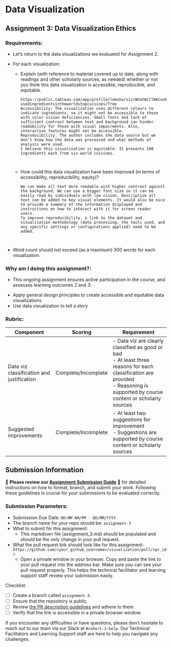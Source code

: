 # Data Visualization

## Assignment 3: Data Visualization Ethics

### Requirements:
- Let’s return to the data visualizations we evaluated for Assignment 2.  
- For each visualization: 
    - Explain (with reference to material covered up to date, along with readings and other scholarly sources, as needed) whether or not you think this data visualization is accessible, reproducible, and equitable. 
        ```
       https://public.tableau.com/app/profile/lomska/viz/WhatWillWeCookFrom100most-usedingredientsintheworldstopcuisines/Tree
        Accessibility: The visualization uses different colours to indicate ingredients, so it might not be accessible to those with color vision deficiencies. Small fonts and lack of sufficient contrast between text and background can hinder readability for those with visual impairments. Also, interactive features might not be accessible.
        Reproducibility: The author includes the data source but we don’t know how the data was processed and what methods of analysis were used.
        I believe this visualisation is equitable. It presents 100 ingredients each from six world cuisines.



        ```
    - How could this data visualization have been improved (in terms of accessibility, reproducibility, equity)?  
        ```
        We can make all text more readable with higher contrast against the background. We can use a bigger font size so it can be easily read by individuals with low vision. Descriptive alt text can be added to key visual elements. It would also be nice to provide a summary of the information displayed and instructions on how to interact with it for screen reader users.
        To improve reproducibility, a link to the dataset and visualisation methodology (data processing, the tools used, and any specific settings or configurations applied) need to be added.



        ```

- Word count should not exceed (as a maximum) 300 words for each visualization. 

### Why am I doing this assignment?:
- This ongoing assignment ensures active participation in the course, and assesses learning outcomes 2 and 3:  
* Apply general design principles to create accessible and equitable data visualizations
* Use data visualization to tell a story

### Rubric:
| Component               | Scoring   | Requirement                                                 |
|-------------------------|-----------|-------------------------------------------------------------|
| Data viz classification and justification | Complete/Incomplete | - Data viz are clearly classified as good or bad<br />- At least three reasons for each classification are provided<br />- Reasoning is supported by course content or scholarly sources |
| Suggested improvements  | Complete/Incomplete | - At least two suggestions for improvement<br />- Suggestions are supported by course content or scholarly sources |

## Submission Information

🚨 **Please review our [Assignment Submission Guide](https://github.com/UofT-DSI/onboarding/blob/main/onboarding_documents/submissions.md)** 🚨 for detailed instructions on how to format, branch, and submit your work. Following these guidelines is crucial for your submissions to be evaluated correctly.

### Submission Parameters:
* Submission Due Date: `HH:MM AM/PM - DD/MM/YYYY`
* The branch name for your repo should be: `assignment-3`
* What to submit for this assignment:
    * This markdown file (assignment_3.md) should be populated and should be the only change in your pull request.
* What the pull request link should look like for this assignment: `https://github.com/<your_github_username>/visualization/pull/<pr_id>`
    * Open a private window in your browser. Copy and paste the link to your pull request into the address bar. Make sure you can see your pull request properly. This helps the technical facilitator and learning support staff review your submission easily.

Checklist:
- [ ] Create a branch called `assignment-3`.
- [ ] Ensure that the repository is public.
- [ ] Review [the PR description guidelines](https://github.com/UofT-DSI/onboarding/blob/main/onboarding_documents/submissions.md#guidelines-for-pull-request-descriptions) and adhere to them.
- [ ] Verify that the link is accessible in a private browser window.

If you encounter any difficulties or have questions, please don't hesitate to reach out to our team via our Slack at `#cohort-3-help`. Our Technical Facilitators and Learning Support staff are here to help you navigate any challenges.
